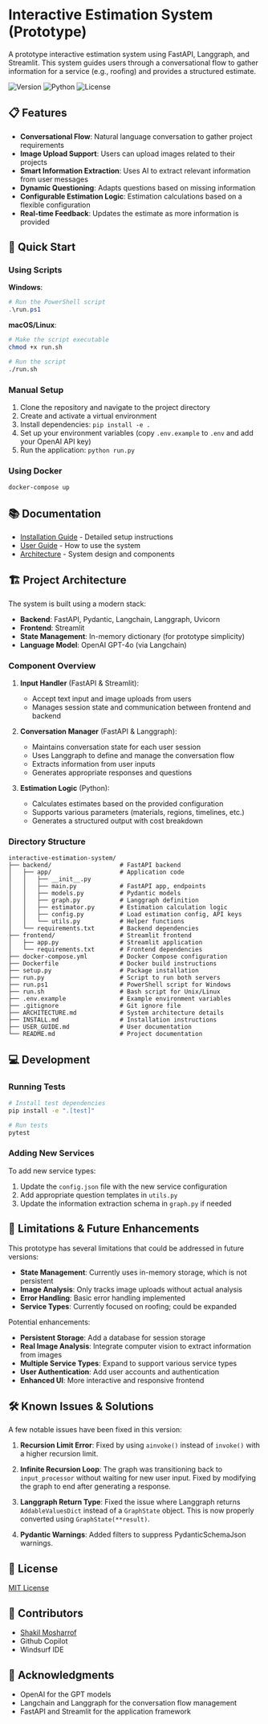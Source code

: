 # Interactive Estimation System (Prototype)

A prototype interactive estimation system using FastAPI, Langgraph, and Streamlit. This system guides users through a conversational flow to gather information for a service (e.g., roofing) and provides a structured estimate.

![Version](https://img.shields.io/badge/version-0.1.0-blue)
![Python](https://img.shields.io/badge/python-3.11%2B-blue)
![License](https://img.shields.io/badge/license-MIT-green)

## 📋 Features

- **Conversational Flow**: Natural language conversation to gather project requirements
- **Image Upload Support**: Users can upload images related to their projects
- **Smart Information Extraction**: Uses AI to extract relevant information from user messages
- **Dynamic Questioning**: Adapts questions based on missing information
- **Configurable Estimation Logic**: Estimation calculations based on a flexible configuration
- **Real-time Feedback**: Updates the estimate as more information is provided

## 🚀 Quick Start

### Using Scripts

**Windows**:
```powershell
# Run the PowerShell script
.\run.ps1
```

**macOS/Linux**:
```bash
# Make the script executable
chmod +x run.sh

# Run the script
./run.sh
```

### Manual Setup

1. Clone the repository and navigate to the project directory
2. Create and activate a virtual environment
3. Install dependencies: `pip install -e .`
4. Set up your environment variables (copy `.env.example` to `.env` and add your OpenAI API key)
5. Run the application: `python run.py`

### Using Docker

```bash
docker-compose up
```

## 📚 Documentation

- [Installation Guide](INSTALL.md) - Detailed setup instructions
- [User Guide](USER_GUIDE.md) - How to use the system
- [Architecture](ARCHITECTURE.md) - System design and components

## 🏗️ Project Architecture

The system is built using a modern stack:

- **Backend**: FastAPI, Pydantic, Langchain, Langgraph, Uvicorn
- **Frontend**: Streamlit
- **State Management**: In-memory dictionary (for prototype simplicity)
- **Language Model**: OpenAI GPT-4o (via Langchain)

### Component Overview

1. **Input Handler** (FastAPI & Streamlit):
   - Accept text input and image uploads from users
   - Manages session state and communication between frontend and backend

2. **Conversation Manager** (FastAPI & Langgraph):
   - Maintains conversation state for each user session
   - Uses Langgraph to define and manage the conversation flow
   - Extracts information from user inputs
   - Generates appropriate responses and questions

3. **Estimation Logic** (Python):
   - Calculates estimates based on the provided configuration
   - Supports various parameters (materials, regions, timelines, etc.)
   - Generates a structured output with cost breakdown

### Directory Structure

```
interactive-estimation-system/
├── backend/                   # FastAPI backend
│   ├── app/                   # Application code
│   │   ├── __init__.py        
│   │   ├── main.py            # FastAPI app, endpoints
│   │   ├── models.py          # Pydantic models
│   │   ├── graph.py           # Langgraph definition
│   │   ├── estimator.py       # Estimation calculation logic
│   │   ├── config.py          # Load estimation config, API keys
│   │   └── utils.py           # Helper functions
│   └── requirements.txt       # Backend dependencies
├── frontend/                  # Streamlit frontend
│   ├── app.py                 # Streamlit application
│   └── requirements.txt       # Frontend dependencies
├── docker-compose.yml         # Docker Compose configuration
├── Dockerfile                 # Docker build instructions
├── setup.py                   # Package installation
├── run.py                     # Script to run both servers
├── run.ps1                    # PowerShell script for Windows
├── run.sh                     # Bash script for Unix/Linux
├── .env.example               # Example environment variables
├── .gitignore                 # Git ignore file
├── ARCHITECTURE.md            # System architecture details
├── INSTALL.md                 # Installation instructions
├── USER_GUIDE.md              # User documentation
└── README.md                  # Project documentation
```

## 💻 Development

### Running Tests

```bash
# Install test dependencies
pip install -e ".[test]"

# Run tests
pytest
```

### Adding New Services

To add new service types:

1. Update the `config.json` file with the new service configuration
2. Add appropriate question templates in `utils.py`
3. Update the information extraction schema in `graph.py` if needed

## 🚧 Limitations & Future Enhancements

This prototype has several limitations that could be addressed in future versions:

- **State Management**: Currently uses in-memory storage, which is not persistent
- **Image Analysis**: Only tracks image uploads without actual analysis
- **Error Handling**: Basic error handling implemented
- **Service Types**: Currently focused on roofing; could be expanded

Potential enhancements:

- **Persistent Storage**: Add a database for session storage
- **Real Image Analysis**: Integrate computer vision to extract information from images
- **Multiple Service Types**: Expand to support various service types
- **User Authentication**: Add user accounts and authentication
- **Enhanced UI**: More interactive and responsive frontend

## 🛠️ Known Issues & Solutions

A few notable issues have been fixed in this version:

1. **Recursion Limit Error**: Fixed by using `ainvoke()` instead of `invoke()` with a higher recursion limit.

2. **Infinite Recursion Loop**: The graph was transitioning back to `input_processor` without waiting for new user input. 
   Fixed by modifying the graph to end after generating a response.

3. **Langgraph Return Type**: Fixed the issue where Langgraph returns `AddableValuesDict` instead of a `GraphState` object.
   This is now properly converted using `GraphState(**result)`.

4. **Pydantic Warnings**: Added filters to suppress PydanticSchemaJson warnings.

## 📝 License

[MIT License](LICENSE)

## 👥 Contributors

- [Shakil Mosharrof](https://github.com/shakil1819)
- Github Copilot
- Windsurf IDE

## 🙏 Acknowledgments

- OpenAI for the GPT models
- Langchain and Langgraph for the conversation flow management
- FastAPI and Streamlit for the application framework
